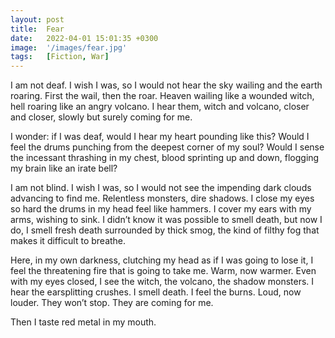 ```yaml
---
layout: post
title:  Fear
date:   2022-04-01 15:01:35 +0300
image:  '/images/fear.jpg'
tags:   [Fiction, War]
---
```

I am not deaf. I wish I was, so I would not hear the sky wailing and the earth roaring. First the wail, then the roar. Heaven wailing like a wounded witch, hell roaring like an angry volcano. I hear them, witch and volcano, closer and closer, slowly but surely coming for me.

I wonder: if I was deaf, would I hear my heart pounding like this? Would I feel the drums punching from the deepest corner of my soul? Would I sense the incessant thrashing in my chest, blood sprinting up and down, flogging my brain like an irate bell?

I am not blind. I wish I was, so I would not see the impending dark clouds advancing to find me. Relentless monsters, dire shadows. I close my eyes so hard the drums in my head feel like hammers. I cover my ears with my arms, wishing to sink. I didn’t know it was possible to smell death, but now I do, I smell fresh death surrounded by thick smog, the kind of filthy fog that makes it difficult to breathe.

Here, in my own darkness, clutching my head as if I was going to lose it, I feel the threatening fire that is going to take me. Warm, now warmer. Even with my eyes closed, I see the witch, the volcano, the shadow monsters. I hear the earsplitting crushes. I smell death. I feel the burns. Loud, now louder. They won’t stop. They are coming for me.

Then I taste red metal in my mouth.